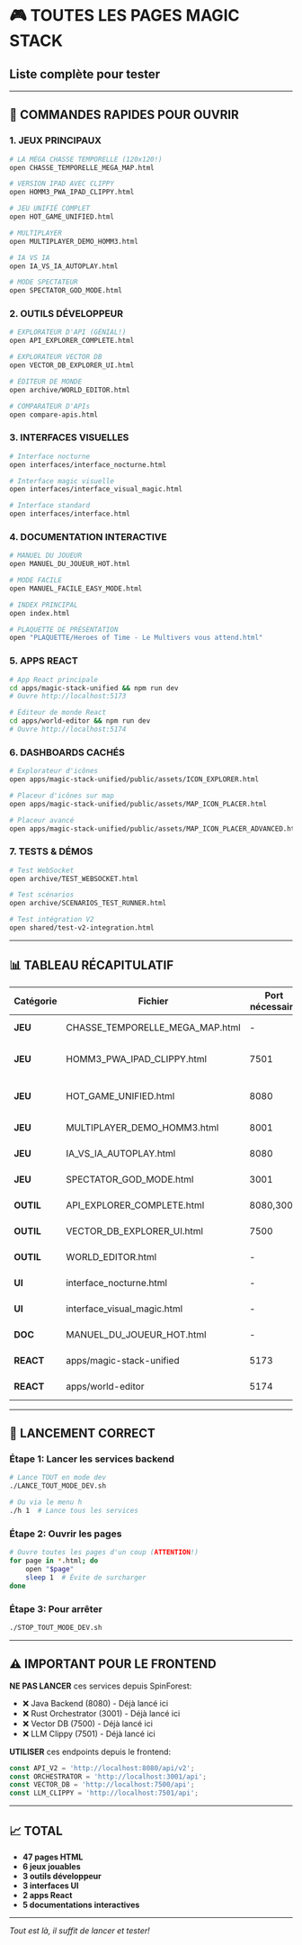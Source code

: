 # 🎮 TOUTES LES PAGES MAGIC STACK
## Liste complète pour tester

---

## 🚀 COMMANDES RAPIDES POUR OUVRIR

### 1. JEUX PRINCIPAUX
```bash
# LA MÉGA CHASSE TEMPORELLE (120x120!)
open CHASSE_TEMPORELLE_MEGA_MAP.html

# VERSION IPAD AVEC CLIPPY
open HOMM3_PWA_IPAD_CLIPPY.html

# JEU UNIFIÉ COMPLET
open HOT_GAME_UNIFIED.html

# MULTIPLAYER
open MULTIPLAYER_DEMO_HOMM3.html

# IA VS IA
open IA_VS_IA_AUTOPLAY.html

# MODE SPECTATEUR
open SPECTATOR_GOD_MODE.html
```

### 2. OUTILS DÉVELOPPEUR
```bash
# EXPLORATEUR D'API (GÉNIAL!)
open API_EXPLORER_COMPLETE.html

# EXPLORATEUR VECTOR DB
open VECTOR_DB_EXPLORER_UI.html

# ÉDITEUR DE MONDE
open archive/WORLD_EDITOR.html

# COMPARATEUR D'APIs
open compare-apis.html
```

### 3. INTERFACES VISUELLES
```bash
# Interface nocturne
open interfaces/interface_nocturne.html

# Interface magic visuelle
open interfaces/interface_visual_magic.html

# Interface standard
open interfaces/interface.html
```

### 4. DOCUMENTATION INTERACTIVE
```bash
# MANUEL DU JOUEUR
open MANUEL_DU_JOUEUR_HOT.html

# MODE FACILE
open MANUEL_FACILE_EASY_MODE.html

# INDEX PRINCIPAL
open index.html

# PLAQUETTE DE PRÉSENTATION
open "PLAQUETTE/Heroes of Time - Le Multivers vous attend.html"
```

### 5. APPS REACT
```bash
# App React principale
cd apps/magic-stack-unified && npm run dev
# Ouvre http://localhost:5173

# Éditeur de monde React
cd apps/world-editor && npm run dev
# Ouvre http://localhost:5174
```

### 6. DASHBOARDS CACHÉS
```bash
# Explorateur d'icônes
open apps/magic-stack-unified/public/assets/ICON_EXPLORER.html

# Placeur d'icônes sur map
open apps/magic-stack-unified/public/assets/MAP_ICON_PLACER.html

# Placeur avancé
open apps/magic-stack-unified/public/assets/MAP_ICON_PLACER_ADVANCED.html
```

### 7. TESTS & DÉMOS
```bash
# Test WebSocket
open archive/TEST_WEBSOCKET.html

# Test scénarios
open archive/SCENARIOS_TEST_RUNNER.html

# Test intégration V2
open shared/test-v2-integration.html
```

---

## 📊 TABLEAU RÉCAPITULATIF

| Catégorie | Fichier | Port nécessaire | Description |
|-----------|---------|-----------------|-------------|
| **JEU** | CHASSE_TEMPORELLE_MEGA_MAP.html | - | Map géante 120x120 |
| **JEU** | HOMM3_PWA_IPAD_CLIPPY.html | 7501 | Version iPad + Clippy |
| **JEU** | HOT_GAME_UNIFIED.html | 8080 | Jeu complet unifié |
| **JEU** | MULTIPLAYER_DEMO_HOMM3.html | 8001 | Mode 2-4 joueurs |
| **JEU** | IA_VS_IA_AUTOPLAY.html | 8080 | Combat auto IA |
| **JEU** | SPECTATOR_GOD_MODE.html | 3001 | Mode spectateur |
| **OUTIL** | API_EXPLORER_COMPLETE.html | 8080,3001 | Test endpoints |
| **OUTIL** | VECTOR_DB_EXPLORER_UI.html | 7500 | Explorer Vector DB |
| **OUTIL** | WORLD_EDITOR.html | - | Éditeur de monde |
| **UI** | interface_nocturne.html | - | Thème sombre |
| **UI** | interface_visual_magic.html | - | Effets visuels |
| **DOC** | MANUEL_DU_JOUEUR_HOT.html | - | Manuel complet |
| **REACT** | apps/magic-stack-unified | 5173 | App React principale |
| **REACT** | apps/world-editor | 5174 | Éditeur React |

---

## 🔧 LANCEMENT CORRECT

### Étape 1: Lancer les services backend
```bash
# Lance TOUT en mode dev
./LANCE_TOUT_MODE_DEV.sh

# Ou via le menu h
./h 1  # Lance tous les services
```

### Étape 2: Ouvrir les pages
```bash
# Ouvre toutes les pages d'un coup (ATTENTION!)
for page in *.html; do 
    open "$page"
    sleep 1  # Évite de surcharger
done
```

### Étape 3: Pour arrêter
```bash
./STOP_TOUT_MODE_DEV.sh
```

---

## ⚠️ IMPORTANT POUR LE FRONTEND

**NE PAS LANCER** ces services depuis SpinForest:
- ❌ Java Backend (8080) - Déjà lancé ici
- ❌ Rust Orchestrator (3001) - Déjà lancé ici
- ❌ Vector DB (7500) - Déjà lancé ici
- ❌ LLM Clippy (7501) - Déjà lancé ici

**UTILISER** ces endpoints depuis le frontend:
```javascript
const API_V2 = 'http://localhost:8080/api/v2';
const ORCHESTRATOR = 'http://localhost:3001/api';
const VECTOR_DB = 'http://localhost:7500/api';
const LLM_CLIPPY = 'http://localhost:7501/api';
```

---

## 📈 TOTAL

- **47 pages HTML**
- **6 jeux jouables**
- **3 outils développeur**
- **3 interfaces UI**
- **2 apps React**
- **5 documentations interactives**

---

*Tout est là, il suffit de lancer et tester!*
